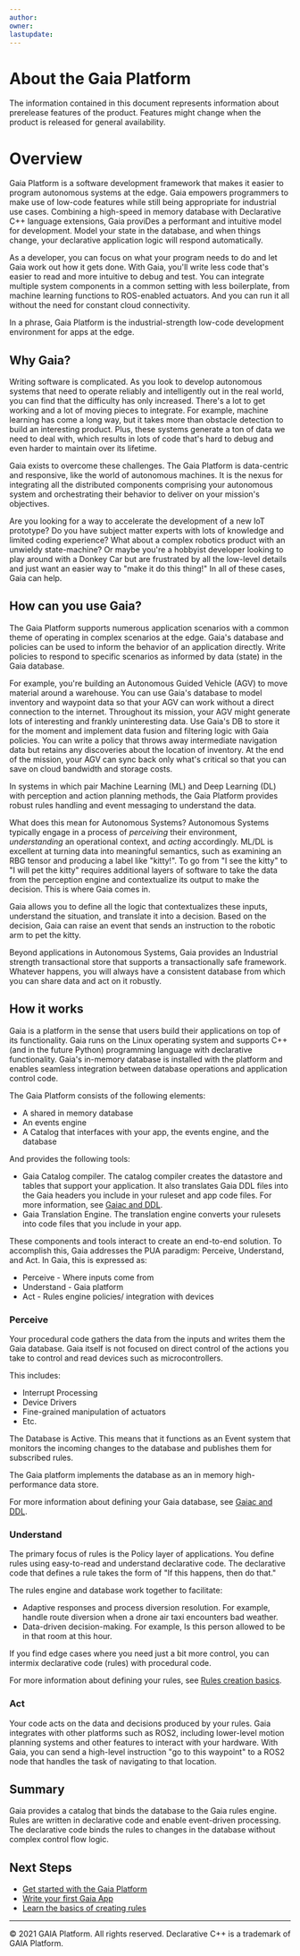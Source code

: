 ```yaml
---
author: 
owner: 
lastupdate: 
---
```


# About the Gaia Platform

The information contained in this document represents information about prerelease features of the product. Features might change when the product is released for general availability.

# Overview

Gaia Platform is a software development framework that makes it easier to program autonomous systems at the edge. Gaia empowers programmers to make use of low-code features while still being appropriate for industrial use cases. Combining a high-speed in memory database with Declarative C++ language extensions, Gaia proviDes a performant and intuitive model for development. Model your state in the database, and when things change, your declarative application logic will respond automatically.

As a developer, you can focus on what your program needs to do and let Gaia work out how it gets done. With Gaia, you'll write less code that's easier to read and more intuitive to debug and test. You can integrate multiple system components in a common setting with less boilerplate, from machine learning functions to ROS-enabled actuators. And you can run it all without the need for constant cloud connectivity.

In a phrase, Gaia Platform is the industrial-strength low-code development environment for apps at the edge.

## Why Gaia?

Writing software is complicated. As you look to develop autonomous systems that need to operate reliably and intelligently out in the real world, you can find that the difficulty has only increased. There's a lot to get working and a lot of moving pieces to integrate. For example, machine learning has come a long way, but it takes more than obstacle detection to build an interesting product. Plus, these systems generate a ton of data we need to deal with, which results in lots of code that's hard to debug and even harder to maintain over its lifetime.

Gaia exists to overcome these challenges. The Gaia Platform is data-centric and responsive, like the world of autonomous machines. It is the nexus for integrating all the distributed components comprising your autonomous system and orchestrating their behavior to deliver on your mission's objectives.

Are you looking for a way to accelerate the development of a new IoT prototype? Do you have subject matter experts with lots of knowledge and limited coding experience? What about a complex robotics product with an unwieldy state-machine? Or maybe you're a hobbyist developer looking to play around with a Donkey Car but are frustrated by all the low-level details and just want an easier way to "make it do this thing!" In all of these cases, Gaia can help.

## How can you use Gaia?

The Gaia Platform supports numerous application scenarios with a common theme of operating in complex scenarios at the edge. Gaia's database and policies can be used to inform the behavior of an application directly. Write policies to respond to specific scenarios as informed by data (state) in the Gaia database.

For example, you're building an Autonomous Guided Vehicle (AGV) to move material around a warehouse. You can use Gaia's database to model inventory and waypoint data so that your AGV can work without a direct connection to the internet. Throughout its mission, your AGV might generate lots of interesting and frankly uninteresting data. Use Gaia's DB to store it for the moment and implement data fusion and filtering logic with Gaia policies. You can write a policy that throws away intermediate navigation data but retains any discoveries about the location of inventory. At the end of the mission, your AGV can sync back only what's critical so that you can save on cloud bandwidth and storage costs.

In systems in which pair Machine Learning (ML) and Deep Learning (DL) with perception and action planning methods, the Gaia Platform provides robust rules handling and event messaging to understand the data.

What does this mean for Autonomous Systems? Autonomous Systems typically engage in a process of *perceiving* their environment, *understanding* an operational context, and *acting* accordingly. ML/DL is excellent at turning data into meaningful semantics, such as examining an RBG tensor and producing a label like "kitty!". To go from "I see the kitty" to "I will pet the kitty" requires additional layers of software to take the data from the perception engine and contextualize its output to make the decision. This is where Gaia comes in.

Gaia allows you to define all the logic that contextualizes these inputs, understand the situation, and translate it into a decision. Based on the decision, Gaia can raise an event that sends an instruction to the robotic arm to pet the kitty.

Beyond applications in Autonomous Systems, Gaia provides an Industrial strength transactional store that supports a transactionally safe framework. Whatever happens, you will always have a consistent database from which you can share data and act on it robustly.

## How it works

Gaia is a platform in the sense that users build their applications on top of its functionality. Gaia runs on the Linux operating system and supports C++ (and in the future Python) programming language with declarative functionality. Gaia's in-memory database is installed with the platform and enables seamless integration between database operations and application control code.

The Gaia Platform consists of the following elements:

-   A shared in memory database
-   An events engine
-   A Catalog that interfaces with your app, the events engine, and the database

And provides the following tools:

-   Gaia Catalog compiler. The catalog compiler creates the datastore and tables that support your application. It also translates Gaia DDL files into the Gaia headers you include in your ruleset and     app code files. For more information, see [Gaiac and DDL](articles/reference/gaia-ddl.md).
-   Gaia Translation Engine. The translation engine converts your rulesets into code files that you include in your app.

These components and tools interact to create an end-to-end solution. To accomplish this, Gaia addresses the PUA paradigm: Perceive, Understand, and Act. In Gaia, this is expressed as:

-   Perceive - Where inputs come from
-   Understand - Gaia platform
-   Act - Rules engine policies/ integration with devices

### Perceive

Your procedural code gathers the data from the inputs and writes them the Gaia database. Gaia itself is not focused on direct control of the actions you take to control and read devices such as microcontrollers.

This includes:

-   Interrupt Processing
-   Device Drivers
-   Fine-grained manipulation of actuators
-   Etc.

The Database is Active. This means that it functions as an Event system that monitors the incoming changes to the database and publishes them for subscribed rules.

The Gaia platform implements the database as an in memory high-performance data store.

For more information about defining your Gaia database, see [Gaiac and DDL](articles/reference/gaia-ddl.md).

### Understand

The primary focus of rules is the Policy layer of applications. You define rules using easy-to-read and understand declarative code. The declarative code that defines a rule takes the form of "If this happens, then do that."

The rules engine and database work together to facilitate:

-   Adaptive responses and process diversion resolution. For example, handle route diversion when a drone air taxi encounters bad weather.
-   Data-driven decision-making. For example, Is this person allowed to be in that room at this hour.

If you find edge cases where you need just a bit more control, you can intermix declarative code (rules) with procedural code.

For more information about defining your rules, see [Rules creation basics](articles/rules-creation-basics.md).

### Act

Your code acts on the data and decisions produced by your rules. Gaia integrates with other platforms such as ROS2, including lower-level motion planning systems and other features to interact with your hardware. With Gaia, you can send a high-level instruction "go to this waypoint" to a ROS2 node that handles the task of navigating to that location.

## Summary

Gaia provides a catalog that binds the database to the Gaia rules engine. Rules are written in declarative code and enable event-driven processing. The declarative code binds the rules to changes in the database without complex control flow logic.

## Next Steps

* [Get started with the Gaia Platform](articles/getting-started-with-gaia.md)
* [Write your first Gaia App](articles/tutorials/writing-first-gaia-application.md)
* [Learn the basics of creating rules](articles/rules-creation-basics.md)

------------------------------------------   
© 2021 GAIA Platform. All rights reserved.  Declarative C++ is a trademark of GAIA Platform.